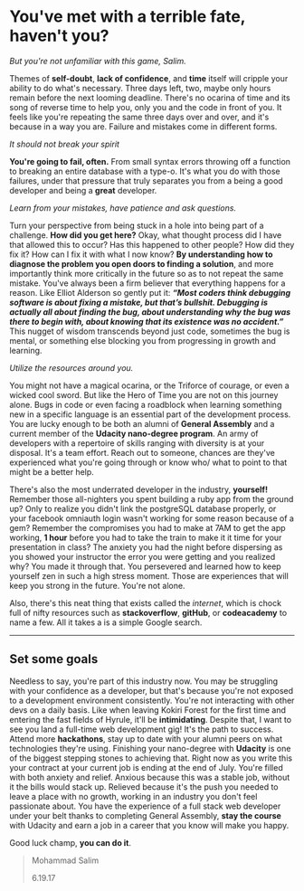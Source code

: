 # You've met with a terrible fate, haven't you?

*But you're not unfamiliar with this game, Salim.*

Themes of **self-doubt**, **lack of confidence**, and **time** itself will cripple your ability to do what's necessary. Three days left, two, maybe only hours remain before the next looming deadline. There's no ocarina of time and its song of reverse time to help you, only you and the code in front of you. It feels like you're repeating the same three days over and over, and it's because in a way you are. Failure and mistakes come in different forms.

*It should not break your spirit*

**You're going to fail, often.** From small syntax errors throwing off a function to breaking an entire database with a type-o. It's what you do with those failures, under that pressure that truly separates you from a being a good developer and being a **great** developer.

*Learn from your mistakes, have patience and ask questions.*

Turn your perspective from being stuck in a hole into being part of a challenge. **How did you get here?** Okay, what thought process did I have that allowed this to occur? Has this happened to other people? How did they fix it? How can I fix it with what I now know? **By understanding how to diagnose the problem you open doors to finding a solution**, and more importantly think more critically in the future so as to not repeat the same mistake. You've always been a firm believer that everything happens for a reason. Like Elliot Alderson so gently put it: **_“Most coders think debugging software is about fixing a mistake, but that’s bullshit. Debugging is actually all about finding the bug, about understanding why the bug was there to begin with, about knowing that its existence was no accident.”_** This nugget of wisdom transcends beyond just code, sometimes the bug is mental, or something else blocking you from progressing in growth and learning.

*Utilize the resources around you.*

You might not have a magical ocarina, or the Triforce of courage, or even a wicked cool sword. But like the Hero of Time you are not on this journey alone. Bugs in code or even facing a roadblock when learning something new in a specific language is an essential part of the development process. You are lucky enough to be both an alumni of **General Assembly** and a current member of the **Udacity nano-degree program**. An army of developers with a repertoire of skills ranging with diversity is at your disposal. It's a team effort. Reach out to someone, chances are they've experienced what you're going through or know who/ what to point to that might be a better help.

There's also the most underrated developer in the industry, **yourself!** Remember those all-nighters you spent building a ruby app from the ground up? Only to realize you didn't link the postgreSQL database properly, or your facebook omniauth login wasn't working for some reason because of a gem? Remember the compromises you had to make at 7AM to get the app working, **1 hour** before you had to take the train to make it it time for your presentation in class? The anxiety you had the night before dispersing as you showed your instructor the error you were getting and you realized why? You made it through that. You persevered and learned how to keep yourself zen in such a high stress moment. Those are experiences that will keep you strong in the future. You're not alone.

Also, there's this neat thing that exists called the *internet*, which is chock full of nifty resources such as **stackoverflow**, **gitHub**, or **codeacademy** to name a few. All it takes a is a simple Google search.

---
## Set some goals

Needless to say, you're part of this industry now. You may be struggling with your confidence as a developer, but that's because you're not exposed to a development environment consistently. You're not interacting with other devs on a daily basis. Like when leaving Kokiri Forest for the first time and entering the fast fields of Hyrule, it'll be **intimidating**. Despite that, I want to see you land a full-time web development gig! It's the path to success. Attend more **hackathons**, stay up to date with your alumni peers on what technologies they're using. Finishing your nano-degree with **Udacity** is one of the biggest stepping stones to achieving that. Right now as you write this your contract at your current job is ending at the end of July. You're filled with both anxiety and relief. Anxious because this was a stable job, without it the bills would stack up. Relieved because it's the push you needed to leave a place with no growth, working in an industry you don't feel passionate about. You have the experience of a full stack web developer under your belt thanks to completing General Assembly, **stay the course** with Udacity and earn a job in a career that you know will make you happy.

Good luck champ, **you can do it**.

> Mohammad Salim
>
> 6.19.17
